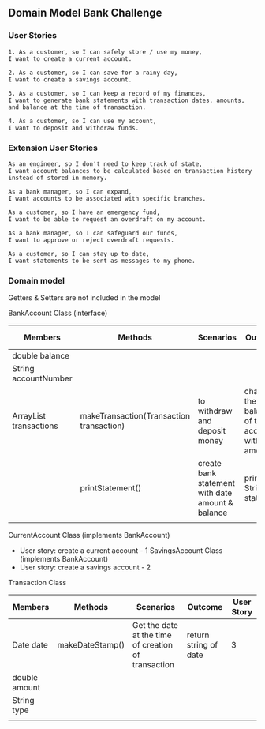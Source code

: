 ## Domain Model Bank Challenge

### User Stories

```
1. As a customer, so I can safely store / use my money,
I want to create a current account.

2. As a customer, so I can save for a rainy day,
I want to create a savings account.

3. As a customer, so I can keep a record of my finances,
I want to generate bank statements with transaction dates, amounts, and balance at the time of transaction.

4. As a customer, so I can use my account,
I want to deposit and withdraw funds.

```
### Extension User Stories

```
As an engineer, so I don't need to keep track of state,
I want account balances to be calculated based on transaction history instead of stored in memory.

As a bank manager, so I can expand,
I want accounts to be associated with specific branches.

As a customer, so I have an emergency fund,
I want to be able to request an overdraft on my account.

As a bank manager, so I can safeguard our funds,
I want to approve or reject overdraft requests.

As a customer, so I can stay up to date,
I want statements to be sent as messages to my phone.

```

### Domain model
Getters & Setters are not included in the model

BankAccount Class (interface)

| Members                              | Methods                                  | Scenarios                                        | Outcome                                        | User story |
|--------------------------------------|------------------------------------------|--------------------------------------------------|------------------------------------------------|------------|
| double balance                       |                                          |                                                  |                                                |            |
| String accountNumber                 |                                          |                                                  |                                                |            |
| ArrayList<Transactions> transactions | makeTransaction(Transaction transaction) | to withdraw and deposit money                    | change the balance of the account with amount  | 4          |
|                                      | printStatement()                         | create bank statement with date amount & balance | print String of statement                      | 3          |
|                                      |                                          |                                                  |                                                |            |

CurrentAccount Class (implements BankAccount)
- User story: create a current account - 1
SavingsAccount Class (implements BankAccount)
- User story: create a savings account - 2


Transaction Class

| Members       | Methods         | Scenarios                                           | Outcome               | User Story |
|---------------|-----------------|-----------------------------------------------------|-----------------------|------------|
| Date date     | makeDateStamp() | Get the date at the time of creation of transaction | return string of date | 3          |
| double amount |                 |                                                     |                       |            |
| String type   |                 |                                                     |                       |            |
|               |                 |                                                     |                       |            |

